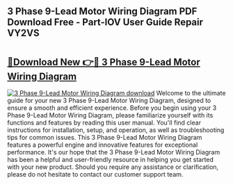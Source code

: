 ## 3 Phase 9-Lead Motor Wiring Diagram PDF Download Free - Part-lOV User Guide Repair VY2VS

# <h2><a href="http://dfkq7vo.blite.top/?on=3+Phase+9-Lead+Motor+Wiring+Diagram">🔗Download New 👉🔴 3 Phase 9-Lead Motor Wiring Diagram</a></h2>

[![3 Phase 9-Lead Motor Wiring Diagram download](https://i.imgur.com/lujVjoI.png)](http://dfkq7vo.blite.top/?on=3+Phase+9-Lead+Motor+Wiring+Diagram)
Welcome to the ultimate guide for your new 3 Phase 9-Lead Motor Wiring Diagram, designed to ensure a smooth and efficient experience. Before you begin using your 3 Phase 9-Lead Motor Wiring Diagram, please familiarize yourself with its functions and features by reading this user manual. You'll find clear instructions for installation, setup, and operation, as well as troubleshooting tips for common issues. This 3 Phase 9-Lead Motor Wiring Diagram features a powerful engine and innovative features for exceptional performance. It's our hope that the 3 Phase 9-Lead Motor Wiring Diagram has been a helpful and user-friendly resource in helping you get started with your new product. Should you require any assistance or clarification, please do not hesitate to contact our customer support team.
